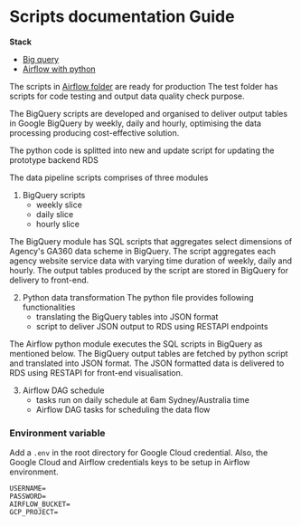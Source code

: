 # Scripts documentation Guide


**Stack**

- [Big query](https://cloud.google.com/bigquery/docs/introduction)
- [Airflow with python](https://airflow.apache.org/docs/stable/)


The scripts in [Airflow folder](https://github.com/AusDTO/observatory-service/tree/site-snapshot-bq-scripts/bq_scripts/airflow) are ready for production
The test folder has scripts for code testing and output data quality check purpose.

The BigQuery scripts are developed and organised to deliver output tables in Google BigQuery by weekly, daily and hourly, optimising the data processing producing cost-effective solution.

The python code is splitted into new and update script for updating the prototype backend RDS

The data pipeline scripts comprises of three modules
1. BigQuery scripts
   - weekly slice
   - daily slice
   - hourly slice

The BigQuery module has SQL scripts that aggregates select dimensions of Agency's GA360 data scheme in BigQuery. The script aggregates each agency website service data with varying time duration of weekly, daily and hourly. The output tables produced by the script are stored in BigQuery for delivery to front-end.

2. Python data transformation
   The python file provides following functionalities
   - translating the BigQuery tables into JSON format
   - script to deliver JSON output to RDS using RESTAPI endpoints

The Airflow python module executes the SQL scripts in BigQuery as mentioned below. The BigQuery output tables are fetched by python script and translated into JSON format. The JSON formatted data is delivered to RDS using RESTAPI for front-end visualisation.

3. Airflow DAG schedule
   - tasks run on daily schedule at 6am Sydney/Australia time
   - Airflow DAG tasks for scheduling the data flow
   

### Environment variable

Add a `.env` in the root directory for Google Cloud credential. Also, the Google Cloud and Airflow credentials keys to be setup in Airflow environment.

```
USERNAME= 
PASSWORD=
AIRFLOW_BUCKET=
GCP_PROJECT=
```

